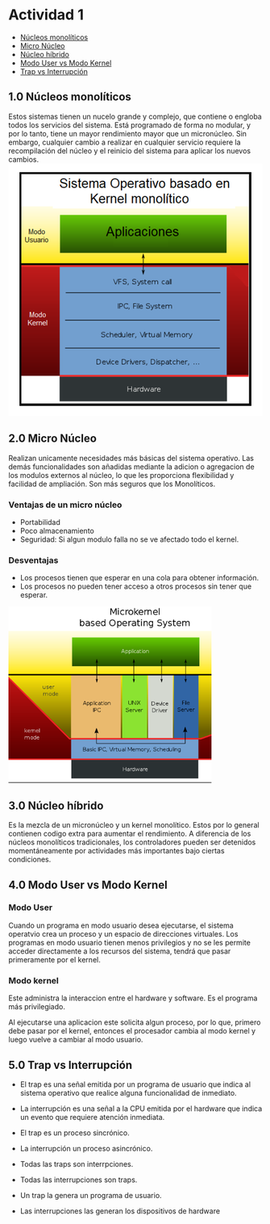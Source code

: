 Actividad 1
====================
- [Núcleos monolíticos](#1.0)
- [Micro Núcleo](#2.0)
- [Núcleo híbrido](#3.0)
- [Modo User vs Modo Kernel](#4.0)
- [Trap vs Interrupción](#5.0)

## 1.0 Núcleos monolíticos
Estos sistemas tienen un nucelo grande y complejo, que contiene o engloba todos los servicios del sistema. Está programado de forma no modular, y por lo tanto, 
tiene un mayor rendimiento mayor que un micronúcleo. Sin embargo, cualquier cambio a realizar en cualquier servicio requiere la recompilación del núcleo y el reinicio del sistema para aplicar los nuevos cambios.
![](./imagenes/imgs2.png)

## 2.0 Micro Núcleo 
Realizan unicamente necesidades más básicas del sistema operativo. Las demás funcionalidades son añadidas mediante la adicion o agregacion de los modulos externos al núcleo, lo que les proporciona flexibilidad y facilidad de ampliación. Son más seguros que los Monolíticos.

### Ventajas de un micro núcleo
- Portabilidad
- Poco almacenamiento
- Seguridad: Si algun modulo falla no se ve afectado todo el kernel.

### Desventajas
- Los procesos tienen que esperar en una cola para obtener información.
- Los procesos no pueden tener acceso a otros procesos sin tener que esperar.

![](./imagenes/imgs1.png)

## 3.0 Núcleo híbrido 
Es la mezcla de un micronúcleo y un kernel monolítico. Estos por lo general contienen codigo extra para aumentar el rendimiento. A diferencia de los núcleos monolíticos tradicionales, los controladores pueden ser detenidos momentáneamente por actividades más importantes bajo ciertas condiciones.

## 4.0 Modo User vs Modo Kernel
### Modo User
Cuando un programa en modo usuario desea ejecutarse, el sistema operatvio crea un proceso y un espacio de direcciones virtuales. Los programas en modo usuario tienen menos privilegios y no se les permite acceder directamente a los recursos del sistema, tendrá que pasar primeramente por el kernel.

### Modo kernel
Este administra la interaccion entre el hardware y software. Es el programa más privilegiado.

Al ejecutarse una aplicacion este solicita algun proceso, por lo que, primero debe pasar por el kernel, entonces el procesador cambia al modo kernel y luego vuelve a cambiar al modo usuario.

## 5.0 Trap vs Interrupción
- El trap es una señal emitida por un programa de usuario que indica al sistema operativo que realice alguna funcionalidad de inmediato.

- La interrupción es una señal a la CPU emitida por el hardware que indica un evento que requiere atención inmediata.

- El trap es un proceso sincrónico.

- La interrupción un proceso asincrónico.

- Todas las traps son interrpciones.

- Todas las interrupciones son traps.

- Un trap la genera un programa de usuario.

- Las interrupciones las generan los dispositivos de hardware